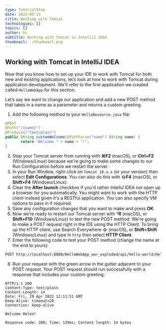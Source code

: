 ```yaml
---
type: TutorialStep
date: 2022-05-13
title: Working with Tomcat
technologies: []
topics: []
author: hs
subtitle: Working with Tomcat in IntelliJ IDEA
thumbnail: ./thumbnail.png
---
```


## Working with Tomcat in IntelliJ IDEA

Now that you know how to set up your IDE to work with Tomcat for both new and existing applications, let’s look at how to work with Tomcat during application development. We'll refer to the first application we created called `HelloWebApp` for this section.

Let’s say we want to change our application and add a new POST method that takes in a name as a parameter and returns a custom greeting.

1. Add the following method to your `HelloResource.java` file:

```java
@POST
@Path("/{name}")
@Produces("text/plain")
public String customWelcome(@PathParam("name") String name) {
       return "Welcome " + name + "!";
}
```

2. Stop your Tomcat server from running with **⌘F2** (macOS), or **Ctrl+F2**  (Windows/Linux) because we're going to make some changes to our Run Configuration before we restart the server.
3. In your Run Window, right-click on `Tomcat 10.x.x` (or your version) then select **Edit Configurations**. You can also do this with **⇧F4** (macOS), or **Shift+F4** (Windows/Linux).
4. Clear the **After launch** checkbox if you'd rather IntelliJ IDEA not open up a browser for you automatically. You might want to work with the HTTP client instead given it's a RESTful application. You can also specify VM options to pass in if required.
5. Save any configuration changes that you want to make and press **OK**.
6. Now we’re ready to restart our Tomcat server with  **^R** (macOS), or **Shift+F10**  (Windows/Linux) to test the new POST method. We're going to make a POST request right in the IDE using the HTTP Client. To bring up the HTTP client, use Search Everywhere **⇧** (macOS), or **Shift+Shift** (Windows/Linux) and type in `http` then select **HTTP Client**.
7. Enter the following code to test your POST method (change the name at the end to yours):

```html
POST http://localhost:8080/HelloWebApp_war_exploded/api/hello-world/Helen
```

8. Run your request with the green arrow in the gutter adjacent to your POST request. Your POST request should run successfully with a response that includes your custom greeting:

```text
HTTP/1.1 200
Content-Type: text/plain
Content-Length: 14
Date: Fri, 29 Apr 2022 12:11:51 GMT
Keep-Alive: timeout=20
Connection: keep-alive

Welcome Helen!

Response code: 200; Time: 139ms; Content length: 14 bytes
```